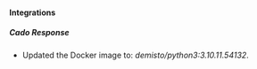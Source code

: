 #### Integrations
##### Cado Response
- Updated the Docker image to: *demisto/python3:3.10.11.54132*.
